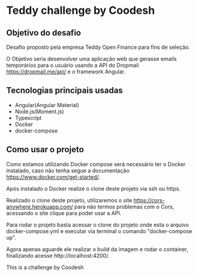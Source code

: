 # Teddy challenge by Coodesh

## Objetivo do desafio
Desafio proposto pela empresa Teddy Open Finance para fins de seleção.

O Objetivo seria desenvolver uma aplicação web que gerasse emails temporários para o usuário usando a API do Dropmail https://dropmail.me/api/ e o framework Angular.

## Tecnologias principais usadas
- Angular(Angular Material)
- Node.js(Moment.js)
- Typescript
- Docker
- docker-compose
## Como usar o projeto

Como estamos utilizando Docker compose será necessário ter o Docker instalado, caso não tenha segue a documentação https://www.docker.com/get-started/.

Após instalado o Docker realize o clone deste projeto via ssh ou https.

Realizado o clone deste projeto, utilizaremos o site https://cors-anywhere.herokuapp.com/ para não termos problemas com o Cors, acessando o site clique para poder usar a API.

Para rodar o projeto basta acessar o clone do projeto onde esta o arquivo docker-compose.yml e executar via terminal o comando "docker-compose up".

Agora apenas aguarde ele realizar o build da imagem e rodar o container, finalizando acesse http://localhost:4200/.

This is a challenge by Coodesh
